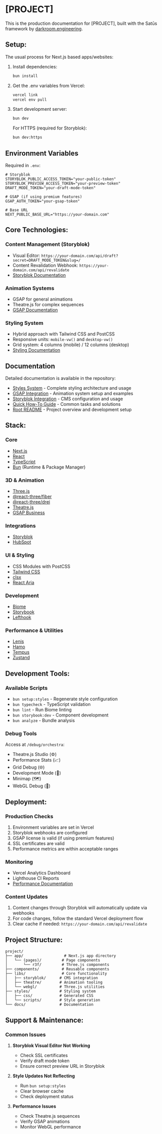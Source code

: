 # [PROJECT]

This is the production documentation for [PROJECT], built with the Satūs framework by [darkroom.engineering](https://darkroom.engineering).

## Setup:

The usual process for Next.js based apps/websites:

1. Install dependencies:

   ```bash
   bun install
   ```

2. Get the .env variables from Vercel:

   ```bash
   vercel link
   vercel env pull
   ```

3. Start development server:

   ```bash
   bun dev
   ```

   For HTTPS (required for Storyblok):
   
   ```bash
   bun dev:https
   ```

## Environment Variables

Required in `.env`:

```env
# Storyblok
STORYBLOK_PUBLIC_ACCESS_TOKEN="your-public-token"
STORYBLOK_PREVIEW_ACCESS_TOKEN="your-preview-token"
DRAFT_MODE_TOKEN="your-draft-mode-token"

# GSAP (if using premium features)
GSAP_AUTH_TOKEN="your-gsap-token"

# Base URL
NEXT_PUBLIC_BASE_URL="https://your-domain.com"
```

## Core Technologies:

### Content Management (Storyblok)
- Visual Editor: `https://your-domain.com/api/draft?secret=DRAFT_MODE_TOKEN&slug=/`
- Content Revalidation Webhook: `https://your-domain.com/api/revalidate`
- [Storyblok Documentation](docs/storyblok/README.md)

### Animation Systems
- GSAP for general animations
- Theatre.js for complex sequences
- [GSAP Documentation](docs/gsap/README.md)

### Styling System
- Hybrid approach with Tailwind CSS and PostCSS
- Responsive units: `mobile-vw()` and `desktop-vw()`
- Grid system: 4 columns (mobile) / 12 columns (desktop)
- [Styling Documentation](docs/styles/README.md)

## Documentation

Detailed documentation is available in the repository:

- [Styles System](styles/README.md) - Complete styling architecture and usage
- [GSAP Integration](docs/gsap/README.md) - Animation system setup and examples
- [Storyblok Integration](docs/storyblok/README.md) - CMS configuration and usage
- [Quick How-To Guide](docs/HOW-TO.md) - Common tasks and solutions
- [Root README](README.md) - Project overview and development setup

## Stack:

### Core
- [Next.js](https://nextjs.org/)
- [React](https://react.dev/)
- [TypeScript](https://www.typescriptlang.org/)
- [Bun](https://bun.sh) (Runtime & Package Manager)

### 3D & Animation
- [Three.js](https://threejs.org/)
- [@react-three/fiber](https://docs.pmnd.rs/react-three-fiber)
- [@react-three/drei](https://github.com/pmndrs/drei)
- [Theatre.js](https://www.theatrejs.com/)
- [GSAP Business](https://greensock.com/gsap/)

### Integrations
- [Storyblok](https://www.storyblok.com/)
- [HubSpot](https://www.hubspot.com/)

### UI & Styling
- CSS Modules with PostCSS
- [Tailwind CSS](https://tailwindcss.com/)
- [clsx](https://github.com/lukeed/clsx)
- [React Aria](https://react-spectrum.adobe.com/react-aria/)

### Development
- [Biome](https://biomejs.dev/)
- [Storybook](https://storybook.js.org/)
- [Lefthook](https://github.com/evilmartians/lefthook)

### Performance & Utilities
- [Lenis](https://github.com/studio-freight/lenis)
- [Hamo](https://github.com/darkroomengineering/hamo) 
- [Tempus](https://github.com/darkroomengineering/tempus)
- [Zustand](https://github.com/pmndrs/zustand)

## Development Tools:

### Available Scripts
- `bun setup:styles` - Regenerate style configuration
- `bun typecheck` - TypeScript validation
- `bun lint` - Run Biome linting
- `bun storybook:dev` - Component development
- `bun analyze` - Bundle analysis

### Debug Tools
Access at `/debug/orchestra`:
- Theatre.js Studio (⚙️)
- Performance Stats (📈)
- Grid Debug (🌐)
- Development Mode (🚧)
- Minimap (🗺️)
- WebGL Debug (🧊)

## Deployment:

### Production Checks
1. Environment variables are set in Vercel
2. Storyblok webhooks are configured
3. GSAP license is valid (if using premium features)
4. SSL certificates are valid
5. Performance metrics are within acceptable ranges

### Monitoring
- Vercel Analytics Dashboard
- Lighthouse CI Reports
- [Performance Documentation](docs/performance/README.md)

### Content Updates
1. Content changes through Storyblok will automatically update via webhooks
2. For code changes, follow the standard Vercel deployment flow
3. Clear cache if needed: `https://your-domain.com/api/revalidate`

## Project Structure:

```
project/
├── app/                  # Next.js app directory
│   └── (pages)/         # Page components
│       └── r3f/         # Three.js components
├── components/          # Reusable components
├── libs/                # Core functionality
│   ├── storyblok/      # CMS integration
│   ├── theatre/        # Animation tooling
│   └── webgl/          # Three.js utilities
├── styles/             # Styling system
│   ├── css/            # Generated CSS
│   └── scripts/        # Style generation
└── docs/               # Documentation
```

## Support & Maintenance:

### Common Issues
1. **Storyblok Visual Editor Not Working**
   - Check SSL certificates
   - Verify draft mode token
   - Ensure correct preview URL in Storyblok

2. **Style Updates Not Reflecting**
   - Run `bun setup:styles`
   - Clear browser cache
   - Check deployment status

3. **Performance Issues**
   - Check Theatre.js sequences
   - Verify GSAP animations
   - Monitor WebGL performance

<!-- ### Contact
For technical support:
- Repository: [GitHub URL]
- Maintainers: [Contact Information]
- Documentation: [Documentation URL] -->